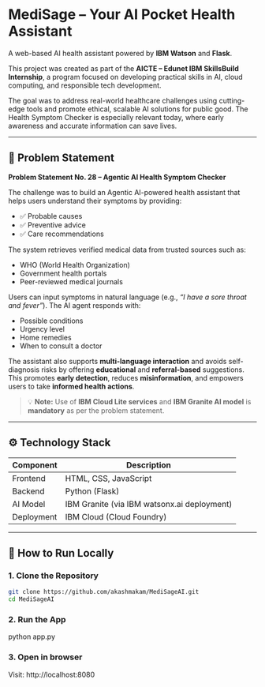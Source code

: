 # MediSage – Your AI Pocket Health Assistant

A web-based AI health assistant powered by **IBM Watson** and **Flask**.

This project was created as part of the **AICTE – Edunet IBM SkillsBuild Internship**, a program focused on developing practical skills in AI, cloud computing, and responsible tech development.

The goal was to address real-world healthcare challenges using cutting-edge tools and promote ethical, scalable AI solutions for public good. The Health Symptom Checker is especially relevant today, where early awareness and accurate information can save lives.

---

## 🧠 Problem Statement

**Problem Statement No. 28 – Agentic AI Health Symptom Checker**

The challenge was to build an Agentic AI-powered health assistant that helps users understand their symptoms by providing:

- ✅ Probable causes  
- ✅ Preventive advice  
- ✅ Care recommendations  

The system retrieves verified medical data from trusted sources such as:

- WHO (World Health Organization)  
- Government health portals  
- Peer-reviewed medical journals  

Users can input symptoms in natural language (e.g., _“I have a sore throat and fever”_). The AI agent responds with:

- Possible conditions  
- Urgency level  
- Home remedies  
- When to consult a doctor  

The assistant also supports **multi-language interaction** and avoids self-diagnosis risks by offering **educational** and **referral-based** suggestions.  
This promotes **early detection**, reduces **misinformation**, and empowers users to take **informed health actions**.

> 💡 **Note:** Use of **IBM Cloud Lite services** and **IBM Granite AI model** is **mandatory** as per the problem statement.

---

## ⚙️ Technology Stack

| Component      | Description                                      |
|----------------|--------------------------------------------------|
| Frontend       | HTML, CSS, JavaScript                            |
| Backend        | Python (Flask)                                   |
| AI Model       | IBM Granite (via IBM watsonx.ai deployment)      |
| Deployment     | IBM Cloud (Cloud Foundry)                        |

---

## 🚀 How to Run Locally

### 1. Clone the Repository

```bash
git clone https://github.com/akashmakam/MediSageAI.git
cd MediSageAI
```

### 2. Run the App
python app.py

### 3. Open in browser
Visit: http://localhost:8080

